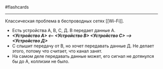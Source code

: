 #flashcards
***
Классическая проблема в беспроводных сетях [[Wi-Fi]].
- Есть устройства А, В, С, Д. В передает данные А.
- ***<Устройство А>  <--  <Устройство В>  <Устройство С>  -->  <Устройство Д>***
- С слышит передачу от В, но хочет передавать данные Д. Не делает этого, потому что считает, что канал занят.
- На самом деле передавать данные может, его сигнал не дотянулся бы до А, коллизии не было.
<!--SR:!2025-10-08,2,210-->